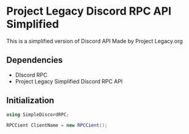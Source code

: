 # Project Legacy Discord RPC API Simplified

This is a simplified version of Discord API Made by Project Legacy.org

## Dependencies

 * DIscord RPC
 * Project Legacy Simplified Discord RPC API

## Initialization

```C#
using SimpleDiscordRPC;

RPCCient ClientName = new RPCCient();
```
